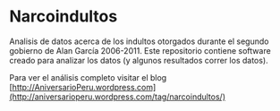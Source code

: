 Narcoindultos
=============

Analisis de datos acerca de los indultos otorgados durante el segundo gobierno de Alan García 2006-2011.
Este repositorio contiene software creado para analizar los datos (y algunos resultados correr los datos).

Para ver el análisis completo visitar el blog [http://AniversarioPeru.wordpress.com](http://aniversarioperu.wordpress.com/tag/narcoindultos/)
